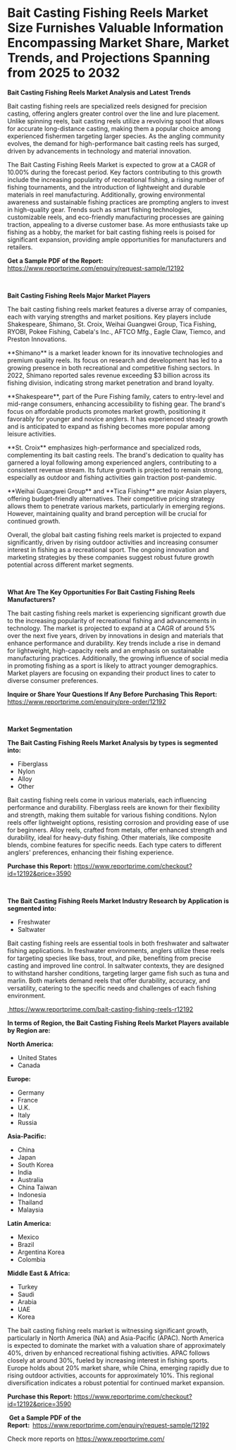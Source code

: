 <p><h1>Bait Casting Fishing Reels Market Size Furnishes Valuable Information Encompassing Market Share, Market Trends, and Projections Spanning from 2025 to 2032</h1></p><p><strong>Bait Casting Fishing Reels Market Analysis and Latest Trends</strong></p>
<p><p>Bait casting fishing reels are specialized reels designed for precision casting, offering anglers greater control over the line and lure placement. Unlike spinning reels, bait casting reels utilize a revolving spool that allows for accurate long-distance casting, making them a popular choice among experienced fishermen targeting larger species. As the angling community evolves, the demand for high-performance bait casting reels has surged, driven by advancements in technology and material innovation.</p><p>The Bait Casting Fishing Reels Market is expected to grow at a CAGR of 10.00% during the forecast period. Key factors contributing to this growth include the increasing popularity of recreational fishing, a rising number of fishing tournaments, and the introduction of lightweight and durable materials in reel manufacturing. Additionally, growing environmental awareness and sustainable fishing practices are prompting anglers to invest in high-quality gear. Trends such as smart fishing technologies, customizable reels, and eco-friendly manufacturing processes are gaining traction, appealing to a diverse customer base. As more enthusiasts take up fishing as a hobby, the market for bait casting fishing reels is poised for significant expansion, providing ample opportunities for manufacturers and retailers.</p></p>
<p><strong>Get a Sample PDF of the Report:&nbsp;</strong> <a href="https://www.reportprime.com/enquiry/request-sample/12192?utm_campaign=2030&utm_medium=2&utm_source=Github&utm_content=ia&utm_term=18032025&utm_id=bait-casting-fishing-reels">https://www.reportprime.com/enquiry/request-sample/12192</a></p>
<p>&nbsp;</p>
<p><strong>Bait Casting Fishing Reels Major Market Players</strong></p>
<p><p>The bait casting fishing reels market features a diverse array of companies, each with varying strengths and market positions. Key players include Shakespeare, Shimano, St. Croix, Weihai Guangwei Group, Tica Fishing, RYOBI, Pokee Fishing, Cabela's Inc., AFTCO Mfg., Eagle Claw, Tiemco, and Preston Innovations.</p><p>**Shimano** is a market leader known for its innovative technologies and premium quality reels. Its focus on research and development has led to a growing presence in both recreational and competitive fishing sectors. In 2022, Shimano reported sales revenue exceeding $3 billion across its fishing division, indicating strong market penetration and brand loyalty.</p><p>**Shakespeare**, part of the Pure Fishing family, caters to entry-level and mid-range consumers, enhancing accessibility to fishing gear. The brand's focus on affordable products promotes market growth, positioning it favorably for younger and novice anglers. It has experienced steady growth and is anticipated to expand as fishing becomes more popular among leisure activities.</p><p>**St. Croix** emphasizes high-performance and specialized rods, complementing its bait casting reels. The brand's dedication to quality has garnered a loyal following among experienced anglers, contributing to a consistent revenue stream. Its future growth is projected to remain strong, especially as outdoor and fishing activities gain traction post-pandemic.</p><p>**Weihai Guangwei Group** and **Tica Fishing** are major Asian players, offering budget-friendly alternatives. Their competitive pricing strategy allows them to penetrate various markets, particularly in emerging regions. However, maintaining quality and brand perception will be crucial for continued growth.</p><p>Overall, the global bait casting fishing reels market is projected to expand significantly, driven by rising outdoor activities and increasing consumer interest in fishing as a recreational sport. The ongoing innovation and marketing strategies by these companies suggest robust future growth potential across different market segments.</p></p>
<p>&nbsp;</p>
<p><strong>What Are The Key Opportunities For Bait Casting Fishing Reels Manufacturers?</strong></p>
<p><p>The bait casting fishing reels market is experiencing significant growth due to the increasing popularity of recreational fishing and advancements in technology. The market is projected to expand at a CAGR of around 5% over the next five years, driven by innovations in design and materials that enhance performance and durability. Key trends include a rise in demand for lightweight, high-capacity reels and an emphasis on sustainable manufacturing practices. Additionally, the growing influence of social media in promoting fishing as a sport is likely to attract younger demographics. Market players are focusing on expanding their product lines to cater to diverse consumer preferences.</p></p>
<p><strong>Inquire or Share Your Questions If Any Before Purchasing This Report:</strong> <a href="https://www.reportprime.com/enquiry/pre-order/12192?utm_campaign=2030&utm_medium=2&utm_source=Github&utm_content=ia&utm_term=18032025&utm_id=bait-casting-fishing-reels">https://www.reportprime.com/enquiry/pre-order/12192</a></p>
<p>&nbsp;</p>
<p><strong>Market Segmentation</strong></p>
<p><strong>The Bait Casting Fishing Reels Market Analysis by types is segmented into:</strong></p>
<p><ul><li>Fiberglass</li><li>Nylon</li><li>Alloy</li><li>Other</li></ul></p>
<p><p>Bait casting fishing reels come in various materials, each influencing performance and durability. Fiberglass reels are known for their flexibility and strength, making them suitable for various fishing conditions. Nylon reels offer lightweight options, resisting corrosion and providing ease of use for beginners. Alloy reels, crafted from metals, offer enhanced strength and durability, ideal for heavy-duty fishing. Other materials, like composite blends, combine features for specific needs. Each type caters to different anglers' preferences, enhancing their fishing experience.</p></p>
<p><strong>Purchase this Report:&nbsp;</strong><a href="https://www.reportprime.com/checkout?id=12192&price=3590&utm_campaign=2030&utm_medium=2&utm_source=Github&utm_content=ia&utm_term=18032025&utm_id=bait-casting-fishing-reels">https://www.reportprime.com/checkout?id=12192&price=3590</a></p>
<p>&nbsp;</p>
<p><strong>The Bait Casting Fishing Reels Market Industry Research by Application is segmented into:</strong></p>
<p><ul><li>Freshwater</li><li>Saltwater</li></ul></p>
<p><p>Bait casting fishing reels are essential tools in both freshwater and saltwater fishing applications. In freshwater environments, anglers utilize these reels for targeting species like bass, trout, and pike, benefiting from precise casting and improved line control. In saltwater contexts, they are designed to withstand harsher conditions, targeting larger game fish such as tuna and marlin. Both markets demand reels that offer durability, accuracy, and versatility, catering to the specific needs and challenges of each fishing environment.</p></p>
<p><a href="https://www.reportprime.com/bait-casting-fishing-reels-r12192?utm_campaign=2030&utm_medium=2&utm_source=Github&utm_content=ia&utm_term=18032025&utm_id=bait-casting-fishing-reels">&nbsp;https://www.reportprime.com/bait-casting-fishing-reels-r12192</a></p>
<p><strong>In terms of Region, the Bait Casting Fishing Reels Market Players available by Region are:</strong></p>
<p>
    <p> <strong> North America: </strong>
        <ul>
            <li>United States</li>
            <li>Canada</li>
        </ul>
        </p> 
    <p> <strong> Europe: </strong>
        <ul>
            <li>Germany</li>
            <li>France</li>
            <li>U.K.</li>
            <li>Italy</li>
            <li>Russia</li>
        </ul>
        </p> 
    <p> <strong> Asia-Pacific: </strong>
        <ul>
            <li>China</li>
            <li>Japan</li>
            <li>South Korea</li>
            <li>India</li>
            <li>Australia</li>
            <li>China Taiwan</li>
            <li>Indonesia</li>
            <li>Thailand</li>
            <li>Malaysia</li>
        </ul>
        </p> 
    <p> <strong> Latin America: </strong>
        <ul>
            <li>Mexico</li>
            <li>Brazil</li>
            <li>Argentina Korea</li>
            <li>Colombia</li>
        </ul>
        </p> 
    <p> <strong> Middle East & Africa: </strong>
        <ul>
            <li>Turkey</li>
            <li>Saudi</li>
            <li>Arabia</li>
            <li>UAE</li>
            <li>Korea</li>
        </ul>
    </p>
    </p>
<p><p>The bait casting fishing reels market is witnessing significant growth, particularly in North America (NA) and Asia-Pacific (APAC). North America is expected to dominate the market with a valuation share of approximately 40%, driven by enhanced recreational fishing activities. APAC follows closely at around 30%, fueled by increasing interest in fishing sports. Europe holds about 20% market share, while China, emerging rapidly due to rising outdoor activities, accounts for approximately 10%. This regional diversification indicates a robust potential for continued market expansion.</p></p>
<p><strong>Purchase this Report: </strong><a href="https://www.reportprime.com/checkout?id=12192&price=3590&utm_campaign=2030&utm_medium=2&utm_source=Github&utm_content=ia&utm_term=18032025&utm_id=bait-casting-fishing-reels">https://www.reportprime.com/checkout?id=12192&price=3590</a></p>
<p>&nbsp;<strong>Get a Sample PDF of the Report:&nbsp;&nbsp;</strong><a href="https://www.reportprime.com/enquiry/request-sample/12192?utm_campaign=2030&utm_medium=2&utm_source=Github&utm_content=ia&utm_term=18032025&utm_id=bait-casting-fishing-reels">https://www.reportprime.com/enquiry/request-sample/12192</a></p>
<p><strong></strong></p>
<p>Check more reports on <a href="https://www.reportprime.com/?utm_campaign=2030&utm_medium=2&utm_source=Github&utm_content=ia&utm_term=18032025&utm_id=bait-casting-fishing-reels">https://www.reportprime.com/</a></p>